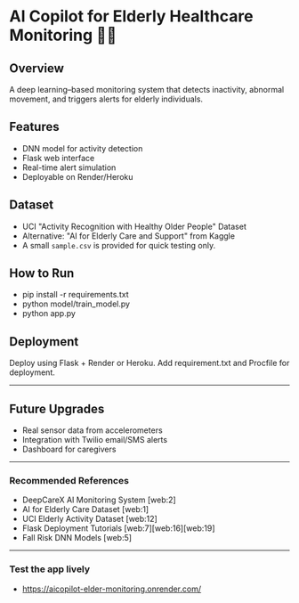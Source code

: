 
# AI Copilot for Elderly Healthcare Monitoring 🧠💊

## Overview
A deep learning–based monitoring system that detects inactivity, abnormal movement, and triggers alerts for elderly individuals.

## Features
- DNN model for activity detection
- Flask web interface
- Real-time alert simulation
- Deployable on Render/Heroku

## Dataset
- UCI "Activity Recognition with Healthy Older People" Dataset
- Alternative: "AI for Elderly Care and Support" from Kaggle
- A small `sample.csv` is provided for quick testing only.


## How to Run
- pip install -r requirements.txt
- python model/train_model.py
- python app.py


## Deployment
Deploy using Flask + Render or Heroku. Add requirement.txt and Procfile for deployment.

---

## Future Upgrades
- Real sensor data from accelerometers
- Integration with Twilio email/SMS alerts
- Dashboard for caregivers

---

### Recommended References
- DeepCareX AI Monitoring System [web:2]
- AI for Elderly Care Dataset [web:1]
- UCI Elderly Activity Dataset [web:12]
- Flask Deployment Tutorials [web:7][web:16][web:19]
- Fall Risk DNN Models [web:5]

---

### Test the app lively
- https://aicopilot-elder-monitoring.onrender.com/

